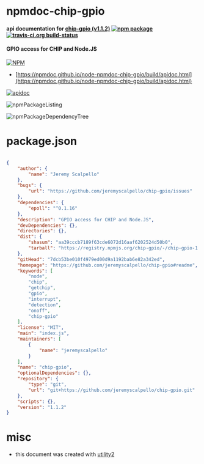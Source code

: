 # npmdoc-chip-gpio

#### api documentation for  [chip-gpio (v1.1.2)](https://github.com/jeremyscalpello/chip-gpio#readme)  [![npm package](https://img.shields.io/npm/v/npmdoc-chip-gpio.svg?style=flat-square)](https://www.npmjs.org/package/npmdoc-chip-gpio) [![travis-ci.org build-status](https://api.travis-ci.org/npmdoc/node-npmdoc-chip-gpio.svg)](https://travis-ci.org/npmdoc/node-npmdoc-chip-gpio)

#### GPIO access for CHIP and Node.JS

[![NPM](https://nodei.co/npm/chip-gpio.png?downloads=true&downloadRank=true&stars=true)](https://www.npmjs.com/package/chip-gpio)

- [https://npmdoc.github.io/node-npmdoc-chip-gpio/build/apidoc.html](https://npmdoc.github.io/node-npmdoc-chip-gpio/build/apidoc.html)

[![apidoc](https://npmdoc.github.io/node-npmdoc-chip-gpio/build/screenCapture.buildCi.browser.%252Ftmp%252Fbuild%252Fapidoc.html.png)](https://npmdoc.github.io/node-npmdoc-chip-gpio/build/apidoc.html)

![npmPackageListing](https://npmdoc.github.io/node-npmdoc-chip-gpio/build/screenCapture.npmPackageListing.svg)

![npmPackageDependencyTree](https://npmdoc.github.io/node-npmdoc-chip-gpio/build/screenCapture.npmPackageDependencyTree.svg)



# package.json

```json

{
    "author": {
        "name": "Jeremy Scalpello"
    },
    "bugs": {
        "url": "https://github.com/jeremyscalpello/chip-gpio/issues"
    },
    "dependencies": {
        "epoll": "^0.1.16"
    },
    "description": "GPIO access for CHIP and Node.JS",
    "devDependencies": {},
    "directories": {},
    "dist": {
        "shasum": "aa39cccb7189f63cde6072d16aaf6202524d50b0",
        "tarball": "https://registry.npmjs.org/chip-gpio/-/chip-gpio-1.1.2.tgz"
    },
    "gitHead": "7dcb53be010f4979ed00d9a1192bab6e82a342ed",
    "homepage": "https://github.com/jeremyscalpello/chip-gpio#readme",
    "keywords": [
        "node",
        "chip",
        "getchip",
        "gpio",
        "interrupt",
        "detection",
        "onoff",
        "chip-gpio"
    ],
    "license": "MIT",
    "main": "index.js",
    "maintainers": [
        {
            "name": "jeremyscalpello"
        }
    ],
    "name": "chip-gpio",
    "optionalDependencies": {},
    "repository": {
        "type": "git",
        "url": "git+https://github.com/jeremyscalpello/chip-gpio.git"
    },
    "scripts": {},
    "version": "1.1.2"
}
```



# misc
- this document was created with [utility2](https://github.com/kaizhu256/node-utility2)
